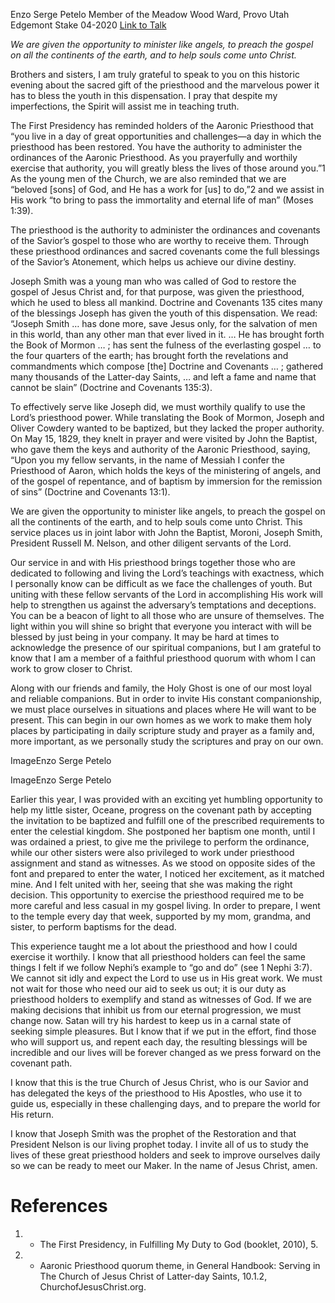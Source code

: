 Enzo Serge Petelo
Member of the Meadow Wood Ward, Provo Utah Edgemont Stake
04-2020
[Link to Talk](https://www.churchofjesuschrist.org/study/general-conference/2020/04/33petelo?lang=eng)

_We are given the opportunity to minister like angels, to preach the gospel on all the continents of the earth, and to help souls come unto Christ._

Brothers and sisters, I am truly grateful to speak to you on this historic evening about the sacred gift of the priesthood and the marvelous power it has to bless the youth in this dispensation. I pray that despite my imperfections, the Spirit will assist me in teaching truth.

The First Presidency has reminded holders of the Aaronic Priesthood that “you live in a day of great opportunities and challenges—a day in which the priesthood has been restored. You have the authority to administer the ordinances of the Aaronic Priesthood. As you prayerfully and worthily exercise that authority, you will greatly bless the lives of those around you.”1 As the young men of the Church, we are also reminded that we are “beloved [sons] of God, and He has a work for [us] to do,”2 and we assist in His work “to bring to pass the immortality and eternal life of man” (Moses 1:39).

The priesthood is the authority to administer the ordinances and covenants of the Savior’s gospel to those who are worthy to receive them. Through these priesthood ordinances and sacred covenants come the full blessings of the Savior’s Atonement, which helps us achieve our divine destiny.

Joseph Smith was a young man who was called of God to restore the gospel of Jesus Christ and, for that purpose, was given the priesthood, which he used to bless all mankind. Doctrine and Covenants 135 cites many of the blessings Joseph has given the youth of this dispensation. We read: “Joseph Smith … has done more, save Jesus only, for the salvation of men in this world, than any other man that ever lived in it. … He has brought forth the Book of Mormon … ; has sent the fulness of the everlasting gospel … to the four quarters of the earth; has brought forth the revelations and commandments which compose [the] Doctrine and Covenants … ; gathered many thousands of the Latter-day Saints, … and left a fame and name that cannot be slain” (Doctrine and Covenants 135:3).

To effectively serve like Joseph did, we must worthily qualify to use the Lord’s priesthood power. While translating the Book of Mormon, Joseph and Oliver Cowdery wanted to be baptized, but they lacked the proper authority. On May 15, 1829, they knelt in prayer and were visited by John the Baptist, who gave them the keys and authority of the Aaronic Priesthood, saying, “Upon you my fellow servants, in the name of Messiah I confer the Priesthood of Aaron, which holds the keys of the ministering of angels, and of the gospel of repentance, and of baptism by immersion for the remission of sins” (Doctrine and Covenants 13:1).

We are given the opportunity to minister like angels, to preach the gospel on all the continents of the earth, and to help souls come unto Christ. This service places us in joint labor with John the Baptist, Moroni, Joseph Smith, President Russell M. Nelson, and other diligent servants of the Lord.

Our service in and with His priesthood brings together those who are dedicated to following and living the Lord’s teachings with exactness, which I personally know can be difficult as we face the challenges of youth. But uniting with these fellow servants of the Lord in accomplishing His work will help to strengthen us against the adversary’s temptations and deceptions. You can be a beacon of light to all those who are unsure of themselves. The light within you will shine so bright that everyone you interact with will be blessed by just being in your company. It may be hard at times to acknowledge the presence of our spiritual companions, but I am grateful to know that I am a member of a faithful priesthood quorum with whom I can work to grow closer to Christ.

Along with our friends and family, the Holy Ghost is one of our most loyal and reliable companions. But in order to invite His constant companionship, we must place ourselves in situations and places where He will want to be present. This can begin in our own homes as we work to make them holy places by participating in daily scripture study and prayer as a family and, more important, as we personally study the scriptures and pray on our own.

  ImageEnzo Serge Petelo

  ImageEnzo Serge Petelo

Earlier this year, I was provided with an exciting yet humbling opportunity to help my little sister, Oceane, progress on the covenant path by accepting the invitation to be baptized and fulfill one of the prescribed requirements to enter the celestial kingdom. She postponed her baptism one month, until I was ordained a priest, to give me the privilege to perform the ordinance, while our other sisters were also privileged to work under priesthood assignment and stand as witnesses. As we stood on opposite sides of the font and prepared to enter the water, I noticed her excitement, as it matched mine. And I felt united with her, seeing that she was making the right decision. This opportunity to exercise the priesthood required me to be more careful and less casual in my gospel living. In order to prepare, I went to the temple every day that week, supported by my mom, grandma, and sister, to perform baptisms for the dead.

This experience taught me a lot about the priesthood and how I could exercise it worthily. I know that all priesthood holders can feel the same things I felt if we follow Nephi’s example to “go and do” (see 1 Nephi 3:7). We cannot sit idly and expect the Lord to use us in His great work. We must not wait for those who need our aid to seek us out; it is our duty as priesthood holders to exemplify and stand as witnesses of God. If we are making decisions that inhibit us from our eternal progression, we must change now. Satan will try his hardest to keep us in a carnal state of seeking simple pleasures. But I know that if we put in the effort, find those who will support us, and repent each day, the resulting blessings will be incredible and our lives will be forever changed as we press forward on the covenant path.

I know that this is the true Church of Jesus Christ, who is our Savior and has delegated the keys of the priesthood to His Apostles, who use it to guide us, especially in these challenging days, and to prepare the world for His return.

I know that Joseph Smith was the prophet of the Restoration and that President Nelson is our living prophet today. I invite all of us to study the lives of these great priesthood holders and seek to improve ourselves daily so we can be ready to meet our Maker. In the name of Jesus Christ, amen.

# References
1. - The First Presidency, in Fulfilling My Duty to God (booklet, 2010), 5.
2. - Aaronic Priesthood quorum theme, in General Handbook: Serving in The Church of Jesus Christ of Latter-day Saints, 10.1.2, ChurchofJesusChrist.org.